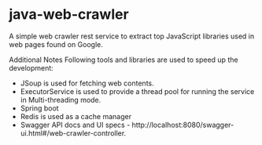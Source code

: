 # java-web-crawler
A simple web crawler rest service to extract top JavaScript libraries used in web pages found on Google.

Additional Notes
Following tools and libraries are used to speed up the development:
- JSoup is used for fetching web contents. 
- ExecutorService is used to provide a thread pool for running the service in Multi-threading mode.
- Spring boot 
- Redis is used as a cache manager
- Swagger API docs and UI specs - http://localhost:8080/swagger-ui.html#/web-crawler-controller.
